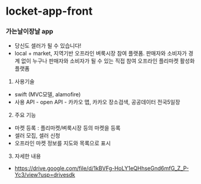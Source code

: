 # locket-app-front

### 가는날이장날 app
- 당신도 셀러가 될 수 있습니다!
- local + market, 지역기반 오프라인 벼룩시장 참여 플랫폼. 판매자와 소비자가 경계 없이 누구나 판매자와 소비자가 될 수 있는 직접 참여 오프라인 플리마켓 활성화 플랫폼

1. 사용기술
- swift (MVC모델, alamofire)
- 사용 API - open API - 카카오 맵, 카카오 장소검색, 공공데이터 전국5일장

2. 주요 기능 
- 마켓 등록 : 플리마켓/벼룩시장 등의 마켓을 등록
- 셀러 모집, 셀러 신청
- 오프라인 마켓 정보를 지도와 목록으로 표시

3. 자세한 내용 
- https://drive.google.com/file/d/1kBVFg-HoLY1eQHhseGnd6mfG_Z_P-Yc3/view?usp=drivesdk
